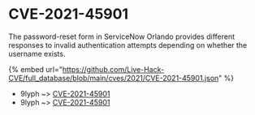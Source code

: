# CVE-2021-45901

The password-reset form in ServiceNow Orlando provides different responses to invalid authentication attempts depending on whether the username exists.

{% embed url="https://github.com/Live-Hack-CVE/full_database/blob/main/cves/2021/CVE-2021-45901.json" %}


* 9lyph ~> [CVE-2021-45901](https://www.alice-snow.ru/2021/database/cve-2021-45901/cve-2021-45901-9lyph)
* 9lyph ~> [CVE-2021-45901](https://www.alice-snow.ru/2021/database/cve-2021-45901/cve-2021-45901-9lyph)